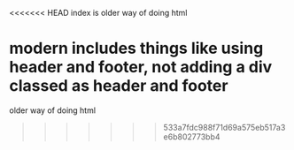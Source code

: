 <<<<<<< HEAD
index is older way of doing html

modern includes things like using header and footer, not adding a div classed as header and footer
=======
older way of doing html
>>>>>>> 533a7fdc988f71d69a575eb517a3e6b802773bb4
